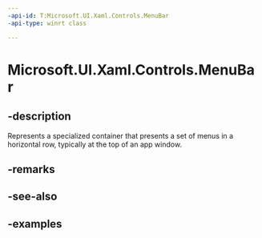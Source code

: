 ```yaml
---
-api-id: T:Microsoft.UI.Xaml.Controls.MenuBar
-api-type: winrt class

---
```

<!-- Class syntax.
public class MenuBar : Control, Control
-->

# Microsoft.UI.Xaml.Controls.MenuBar


## -description

Represents a specialized container that presents a set of menus in a horizontal row, typically at the top of an app window.


## -remarks


## -see-also


## -examples


